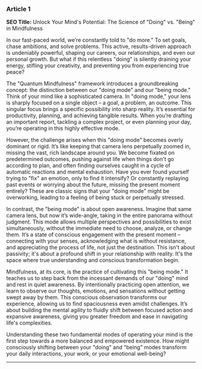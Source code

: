 ### Article 1
**SEO Title:** Unlock Your Mind's Potential: The Science of "Doing" vs. "Being" in Mindfulness



In our fast-paced world, we’re constantly told to "do more." To set goals, chase ambitions, and solve problems. This active, results-driven approach is undeniably powerful, shaping our careers, our relationships, and even our personal growth. But what if this relentless "doing" is silently draining your energy, stifling your creativity, and preventing you from experiencing true peace?

The "Quantum Mindfulness" framework introduces a groundbreaking concept: the distinction between our "doing mode" and our "being mode." Think of your mind like a sophisticated camera. In "doing mode," your lens is sharply focused on a single object – a goal, a problem, an outcome. This singular focus brings a specific possibility into sharp reality. It’s essential for productivity, planning, and achieving tangible results. When you’re drafting an important report, tackling a complex project, or even planning your day, you’re operating in this highly effective mode.

However, the challenge arises when this "doing mode" becomes overly dominant or rigid. It’s like keeping that camera lens perpetually zoomed in, missing the vast, rich landscape around you. We become fixated on predetermined outcomes, pushing against life when things don't go according to plan, and often finding ourselves caught in a cycle of automatic reactions and mental exhaustion. Have you ever found yourself trying to "fix" an emotion, only to find it intensify? Or constantly replaying past events or worrying about the future, missing the present moment entirely? These are classic signs that your "doing mode" might be overworking, leading to a feeling of being stuck or perpetually stressed.

In contrast, the "being mode" is about open awareness. Imagine that same camera lens, but now it’s wide-angle, taking in the entire panorama without judgment. This mode allows multiple perspectives and possibilities to exist simultaneously, without the immediate need to choose, analyze, or change them. It’s a state of conscious engagement with the present moment – connecting with your senses, acknowledging what is without resistance, and appreciating the process of life, not just the destination. This isn't about passivity; it's about a profound shift in your relationship with reality. It's the space where true understanding and conscious transformation begin.

Mindfulness, at its core, is the practice of cultivating this "being mode." It teaches us to step back from the incessant demands of our "doing" mind and rest in quiet awareness. By intentionally practicing open attention, we learn to observe our thoughts, emotions, and sensations without getting swept away by them. This conscious observation transforms our experience, allowing us to find spaciousness even amidst challenges. It’s about building the mental agility to fluidly shift between focused action and expansive awareness, giving you greater freedom and ease in navigating life's complexities.

Understanding these two fundamental modes of operating your mind is the first step towards a more balanced and empowered existence. How might consciously shifting between your "doing" and "being" modes transform your daily interactions, your work, or your emotional well-being?

---